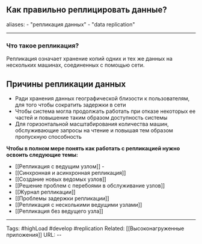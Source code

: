 ## Как правильно реплицировать данные?
aliases: 
	- "репликация данных"
	- "data replication"

---

### Что такое репликация?

Репликация означает хранение копий одних и тех же данных на нескольких машинах, соединенных с помощью сети.

## Причины репликации данных
- Ради хранения данных географической близости к пользователям, для того чтобы сократить задержки в сети
- Чтобы система могла продолжать работать при отказе некоторых ее частей и повышение таким образом доступность системы 
- Для горизонтальной масштабирования количества машин, обслуживающие запросы на чтение и повышая тем образом пропускную способность  

**Чтобы в полном мере понять  как работать с репликацией нужно освоить следующие темы:**
- [[Репликация с ведущим узлом]] - 
- [[Синхронная и асинхронная репликация]]
- [[Создание новых ведомых узлов]]
- [[Решение проблем с перебоями в обслуживание узлов]]
- [[Журнал репликации]]
- [[Проблемы задержки репликации]]
- [[Репликация с несколькими ведущими узлами]]
- [[Репликация без ведущего узла]]


---
Tags: #highLoad #develop #replication
Related: [[Высоконагруженные приложения]]
URL: -- 